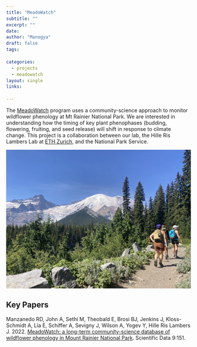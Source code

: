 ```yaml
---
title: "MeadoWatch"
subtitle: ""
excerpt: ""
date: 
author: "Manogya"
draft: false
tags:

categories:
  - projects
  - meadowatch
layout: single
links:

---
```


The [MeadoWatch](http://www.meadowatch.org/) program uses a community-science approach to monitor wildflower phenology at Mt Rainier National Park. We are interested in understanding how the timing of key plant phenophases (budding, flowering, fruiting, and seed release) will shift in response to climate change. This project is a collaboration between our lab, the Hille Ris Lambers Lab at [ETH Zurich](https://plantecology.ethz.ch/), and the National Park Service. 


![mwtrail](mwtrail.JPG)
 ## Key Papers
 
Manzanedo RD, John A, Sethi M, Theobald E, Brosi BJ, Jenkins J, Kloss-Schmidt A, Lia E, Schiffer A, Sevigny J, Wilson A, Yogev Y, Hille Ris Lambers J. 2022. [MeadoWatch: a long-term community-science database of wildflower phenology in Mount Rainier National Park](https://www.nature.com/articles/s41597-022-01206-8). Scientific Data 9:151.



 
 
 
